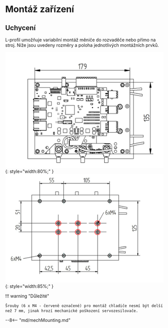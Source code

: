 # Montáž zařízení
## Uchycení
L-profil umožňuje variabilní montáž měniče do rozvaděče nebo přímo na stroj. Níže jsou uvedeny rozměry a poloha jednotlivých montážních prvků.

![TGZ-S-48-100/250 Mounting Top](../img/mounting1.jpg){: style="width:80%;" }
![GZ-S-48-100/250 Mounting Bot](../img/mounting2.svg){: style="width:85%;" }

!!! warning "Důležité"

	Šrouby (6 x M4 - červeně označené) pro montáž chladiče nesmí být delší než 7 mm, jinak hrozí mechanické poškození servozesilovače.

--8<-- "md/mechMounting.md"


<!--
## Rozestupy
U servozesilovače TGZ-S-48-50/100 je doporučeno dodržet minimální horizontální vzdálenost mezi jednotlivými zařízeními alespoň 10 mm, doporučená vertikální vzdálenost je pak minimálně 50 mm.

![TGZ-S-48-50/100 Distance](../../../../source/img/placement1.png)
-->
